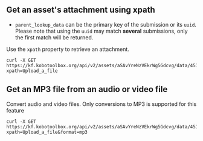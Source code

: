 ## Get an asset's attachment using xpath

* `parent_lookup_data` can be the primary key of the submission or its `uuid`.
Please note that using the `uuid` may match **several** submissions, only
the first match will be returned.

Use the `xpath` property to retrieve an attachment.

```curl
curl -X GET https://kf.kobotoolbox.org/api/v2/assets/aSAvYreNzVEkrWg5Gdcvg/data/451/attachment/?xpath=Upload_a_file
```

## Get an MP3 file from an audio or video file
Convert audio and video files. Only conversions to MP3 is supported for this feature

```curl
curl -X GET https://kf.kobotoolbox.org/api/v2/assets/aSAvYreNzVEkrWg5Gdcvg/data/451/attachment/?xpath=Upload_a_file&format=mp3
```
